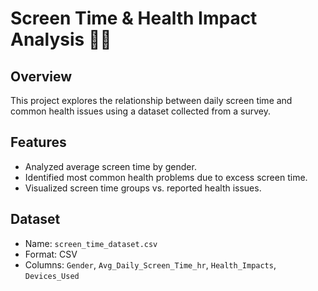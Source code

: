 # Screen Time & Health Impact Analysis 📱🧠

## Overview
This project explores the relationship between daily screen time and common health issues using a dataset collected from a survey.

## Features
- Analyzed average screen time by gender.
- Identified most common health problems due to excess screen time.
- Visualized screen time groups vs. reported health issues.

## Dataset
- Name: `screen_time_dataset.csv`
- Format: CSV
- Columns: `Gender`, `Avg_Daily_Screen_Time_hr`, `Health_Impacts`, `Devices_Used`
